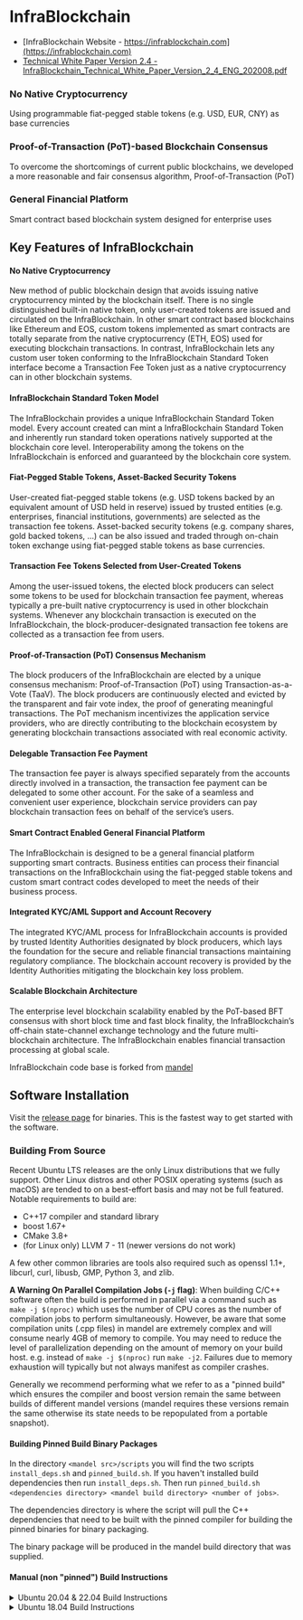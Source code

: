 # InfraBlockchain

* [InfraBlockchain Website - https://infrablockchain.com](https://infrablockchain.com)
* [Technical White Paper Version 2.4 - InfraBlockchain_Technical_White_Paper_Version_2_4_ENG_202008.pdf](https://infrablockchain.com/documents/InfraBlockchain_Technical_White_Paper_Version_2_4_ENG_202008.pdf)

### No Native Cryptocurrency
Using programmable fiat-pegged stable tokens (e.g. USD, EUR, CNY) as base currencies

### Proof-of-Transaction (PoT)-based Blockchain Consensus
To overcome the shortcomings of current public blockchains, we developed a more reasonable and fair consensus algorithm, Proof-of-Transaction (PoT)

### General Financial Platform
Smart contract based blockchain system designed for enterprise uses


## Key Features of InfraBlockchain

#### No Native Cryptocurrency
New method of public blockchain design that avoids issuing native cryptocurrency minted by the blockchain itself.
There is no single distinguished built-in native token, only user-created tokens are issued and circulated on the InfraBlockchain.
In other smart contract based blockchains like Ethereum and EOS, custom tokens implemented as smart contracts are totally separate from the native cryptocurrency (ETH, EOS) used for executing blockchain transactions.
In contrast, InfraBlockchain lets any custom user token conforming to the InfraBlockchain Standard Token interface become a Transaction Fee Token just as a native cryptocurrency can in other blockchain systems.

#### InfraBlockchain Standard Token Model
The InfraBlockchain provides a unique InfraBlockchain Standard Token model.
Every account created can mint a InfraBlockchain Standard Token and inherently run standard token operations natively supported at the blockchain core level.
Interoperability among the tokens on the InfraBlockchain is enforced and guaranteed by the blockchain core system.

#### Fiat-Pegged Stable Tokens, Asset-Backed Security Tokens
User-created fiat-pegged stable tokens (e.g. USD tokens backed by an equivalent amount of USD held in reserve)
issued by trusted entities (e.g. enterprises, financial institutions, governments) are selected as the transaction fee tokens.
Asset-backed security tokens (e.g. company shares, gold backed tokens, ...) can be also issued and traded through on-chain token exchange
using fiat-pegged stable tokens as base currencies.

#### Transaction Fee Tokens Selected from User-Created Tokens
Among the user-issued tokens, the elected block producers can select some tokens to be used for blockchain transaction fee payment, whereas typically a pre-built native cryptocurrency is used in other blockchain systems.
Whenever any blockchain transaction is executed on the InfraBlockchain, the block-producer-designated transaction fee tokens are collected as a transaction fee from users.

#### Proof-of-Transaction (PoT) Consensus Mechanism
The block producers of the InfraBlockchain are elected by a unique consensus mechanism: Proof-of-Transaction (PoT) using Transaction-as-a-Vote (TaaV).
The block producers are continuously elected and evicted by the transparent and fair vote index, the proof of generating meaningful transactions. The PoT mechanism incentivizes the application service providers,
who are directly contributing to the blockchain ecosystem by generating blockchain transactions associated with real economic activity.

#### Delegable Transaction Fee Payment
The transaction fee payer is always specified separately from the accounts directly involved in a transaction, the transaction fee payment can be delegated to some other account.
For the sake of a seamless and convenient user experience, blockchain service providers can pay blockchain transaction fees on behalf of the service’s users.

#### Smart Contract Enabled General Financial Platform
The InfraBlockchain is designed to be a general financial platform supporting smart contracts.
Business entities can process their financial transactions on the InfraBlockchain using the fiat-pegged stable tokens
and custom smart contract codes developed to meet the needs of their business process.

#### Integrated KYC/AML Support and Account Recovery
The integrated KYC/AML process for InfraBlockchain accounts is provided by trusted Identity Authorities designated by block producers,
which lays the foundation for the secure and reliable financial transactions maintaining regulatory compliance. The blockchain account recovery is provided by the Identity Authorities mitigating the blockchain key loss problem.

#### Scalable Blockchain Architecture
The enterprise level blockchain scalability enabled by the PoT-based BFT consensus with short block time and fast block finality,
the InfraBlockchain’s off-chain state-channel exchange technology and the future multi-blockchain architecture.
The InfraBlockchain enables financial transaction processing at global scale.

InfraBlockchain code base is forked from [mandel](https://github.com/eosnetworkfoundation/mandel)

## Software Installation

Visit the [release page](https://github.com/InfraBlockchain/infrablockchain/releases) for binaries. This is the fastest way to get started with the software.

### Building From Source

Recent Ubuntu LTS releases are the only Linux distributions that we fully support. Other Linux distros and other POSIX operating systems (such as macOS) are tended to on a best-effort basis and may not be full featured. Notable requirements to build are:
* C++17 compiler and standard library
* boost 1.67+
* CMake 3.8+
* (for Linux only) LLVM 7 - 11 (newer versions do not work)

A few other common libraries are tools also required such as openssl 1.1+, libcurl, curl, libusb, GMP, Python 3, and zlib.

**A Warning On Parallel Compilation Jobs (`-j` flag)**: When building C/C++ software often the build is performed in parallel via a command such as `make -j $(nproc)` which uses the number of CPU cores as the number of compilation jobs to perform simultaneously. However, be aware that some compilation units (.cpp files) in mandel are extremely complex and will consume nearly 4GB of memory to compile. You may need to reduce the level of parallelization depending on the amount of memory on your build host. e.g. instead of `make -j $(nproc)` run `make -j2`. Failures due to memory exhaustion will typically but not always manifest as compiler crashes.

Generally we recommend performing what we refer to as a "pinned build" which ensures the compiler and boost version remain the same between builds of different mandel versions (mandel requires these versions remain the same otherwise its state needs to be repopulated from a portable snapshot).

#### Building Pinned Build Binary Packages
In the directory `<mandel src>/scripts` you will find the two scripts `install_deps.sh` and `pinned_build.sh`. If you haven't installed build dependencies then run `install_deps.sh`. Then run `pinned_build.sh <dependencies directory> <mandel build directory> <number of jobs>`.

The dependencies directory is where the script will pull the C++ dependencies that need to be built with the pinned compiler for building the pinned binaries for binary packaging.

The binary package will be produced in the mandel build directory that was supplied.

#### Manual (non "pinned") Build Instructions

<details>
  <summary>Ubuntu 20.04 & 22.04 Build Instructions</summary>

Install required dependencies: 
```
apt-get update && apt-get install   \
        build-essential             \
        cmake                       \
        curl                        \
        git                         \
        libboost-all-dev            \
        libcurl4-openssl-dev        \
        libgmp-dev                  \
        libssl-dev                  \
        libusb-1.0-0-dev            \
        llvm-11-dev                 \
        pkg-config
```
and perform the build:
```
git submodule update --init --recursive
mkdir build
cd build
cmake -DCMAKE_BUILD_TYPE=Release ..
make -j $(nproc) package
```
</details>

<details>
  <summary>Ubuntu 18.04 Build Instructions</summary>

Install required dependencies. You will need to build Boost from source on this distribution. 
```
apt-get update && apt-get install   \
        build-essential             \
        cmake                       \
        curl                        \
        g++-8                       \
        git                         \
        libcurl4-openssl-dev        \
        libgmp-dev                  \
        libssl-dev                  \
        libusb-1.0-0-dev            \
        llvm-7-dev                  \
        pkg-config                  \
        python3                     \
        zlib1g-dev
        
curl -L https://boostorg.jfrog.io/artifactory/main/release/1.79.0/source/boost_1_79_0.tar.bz2 | tar jx && \
   cd boost_1_79_0 &&                                                                                     \
   ./bootstrap.sh --prefix=$HOME/boost1.79 &&                                                             \
   ./b2 --with-iostreams --with-date_time --with-filesystem --with-system                                 \
        --with-program_options --with-chrono --with-test -j$(nproc) install &&                            \
   cd ..
```
and perform the build:
```
git submodule update --init --recursive
mkdir build
cd build
cmake -DCMAKE_C_COMPILER=gcc-8 -DCMAKE_CXX_COMPILER=g++-8 \
      -DCMAKE_PREFIX_PATH="$HOME/boost1.79;/usr/lib/llvm-7/"  -DCMAKE_BUILD_TYPE=Release .. \
make -j $(nproc) package
```
After building you may remove the `$HOME/boost1.79` directory, or you may keep it around until next time building the software.
</details>